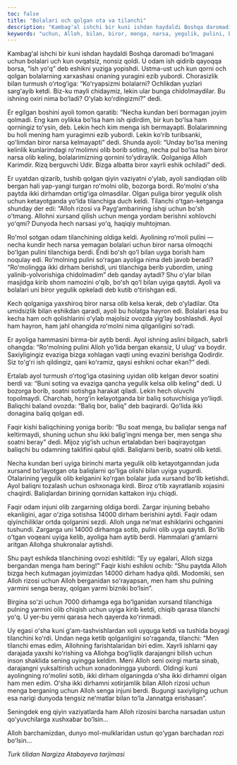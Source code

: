 ```yaml
---
toc: false
title: "Bolalari och qolgan ota va tilanchi"
description: "Kambagʻal ishchi bir kuni ishdan haydaldi Boshqa daromadi boʻlmagani uchun bolalari uch kun ovqatsiz, nonsiz qoldi. U..."
keywords: "uchun, Alloh, bilan, biror, menga, narsa, yegulik, pulini, berdi, uyiga, qolgan, ketdi, ayoli, boʻlsa, tilanchiga, xursand, dirham, Faqir, senga, bolalari"
---
```


Kambagʻal ishchi bir kuni ishdan haydaldi Boshqa daromadi boʻlmagani uchun bolalari uch kun ovqatsiz, nonsiz qoldi. U odam ish qidirib qayoqqa borsa, “ish yoʻq” deb eshikni yuziga yopishdi. Ustma-ust uch kun qorni och qolgan bolalarning xarxashasi onaning yuragini ezib yubordi. Chorasizlik bilan turmush oʻrtogʻiga: “Koʻryapsizmi bolalarni? Ochlikdan yuzlari sargʻayib ketdi. Biz-ku mayli chidaymiz, lekin ular bunga chidolmaydilar. Bu ishning oxiri nima boʻladi? Oʻylab koʻrdingizmi?” dedi.

Er egilgan boshini ayoli tomon qaratib: “Necha kundan beri bormagan joyim qolmadi. Eng kam oylikka boʻlsa ham ish qidirdim, bir kun boʻlsa ham qorningiz toʻysin, deb. Lekin hech kim menga ish bermayapti. Bolalarimning bu holi mening ham yuragimni ezib yubordi. Lekin koʻrib turibsanki, qoʻlimdan biror narsa kelmayapti” dedi. Shunda ayoli: “Unday boʻlsa mening kelinlik kunlarimdagi roʻmolimni olib borib soting, necha pul boʻlsa ham biror narsa olib keling, bolalarimizning qornini toʻydiraylik. Qolganiga Alloh Karimdir. Rizq berguvchi Udir. Bizga albatta biror xayrli eshik ochiladi” dedi.

Er uyatdan qizarib, tushib qolgan qiyin vaziyatni oʻylab, ayoli sandiqdan olib bergan hali yap-yangi turgan roʻmolni olib, bozorga bordi. Roʻmolni oʻsha paytda ikki dirhamdan ortigʻiga olmasdilar. Olgan puliga biror yegulik olish uchun ketayotganda yoʻlda tilanchiga duch keldi. Tilanchi oʻtgan-ketganga shunday der edi: “Alloh rizosi va Paygʻambarining ishqi uchun boʻsh oʻtmang. Allohni xursand qilish uchun menga yordam berishni xohlovchi yoʻqmi? Dunyoda hech narsasi yoʻq, haqiqiy muhtojman.

Roʻmol sotgan odam tilanchining oldiga keldi. Ayolining roʻmoli pulini — necha kundir hech narsa yemagan bolalari uchun biror narsa olmoqchi boʻlgan pulini tilanchiga berdi. Endi boʻsh qoʻl bilan uyga borish ham noqulay edi. Roʻmolning pulini soʻragan ayoliga nima deb javob beradi? “Roʻmolingga ikki dirham berishdi, uni tilanchiga berib yubordim, uning yalinib-yolvorishiga chidolmadim” deb qanday aytadi? Shu oʻylar bilan masjidga kirib shom namozini oʻqib, boʻsh qoʻl bilan uyiga qaytdi. Ayoli va bolalari uni biror yegulik opkeladi deb kutib oʻtirishgan edi.

Kech qolganiga yaxshiroq biror narsa olib kelsa kerak, deb oʻyladilar. Ota umidsizlik bilan eshikdan qaradi, ayoli bu holatga hayron edi. Bolalari esa bu kecha ham och qolishlarini oʻylab majolsiz ovozda yigʻlay boshlashdi. Ayol ham hayron, ham jahl ohangida roʻmolni nima qilganligini soʻradi.

Er ayoliga hammasini birma-bir aytib berdi. Ayol ishning aslini bilgach, sabrli ohangda: “Roʻmolning pulini Alloh yoʻlida bergan ekansiz, U ulugʻ va boydir. Saxiyligingiz evaziga bizga xohlagan vaqti uning evazini berishga Qodirdir. Siz toʻgʻri ish qildingiz, qani koʻramiz, qaysi eshikni ochar ekan?” dedi.

Ertalab ayol turmush oʻrtogʻiga otasining uyidan olib kelgan devor soatini berdi va: “Buni soting va evaziga qancha yegulik kelsa olib keling” dedi. U bozorga borib, soatni sotishga harakat qiladi. Lekin hech oluvchi topolmaydi. Charchab, horgʻin kelayotganda bir baliq sotuvchisiga yoʻliqdi. Baliqchi baland ovozda: “Baliq bor, baliq” deb baqirardi. Qoʻlida ikki donagina baliq qolgan edi.

Faqir kishi baliqchining yoniga borib: “Bu soat menga, bu baliqlar senga naf keltirmaydi, shuning uchun shu ikki baligʻingni menga ber, men senga shu soatni beray” dedi. Mijoz yigʻish uchun ertalabdan beri baqirayotgan baliqchi bu odamning taklifini qabul qildi. Baliqlarni berib, soatni olib ketdi.

Necha kundan beri uyiga birinchi marta yegulik olib ketayotganndan juda xursand boʻlayotgan ota baliqlarni qoʻliga olishi bilan uyiga yugurdi. Otalarining yegulik olib kelganini koʻrgan bolalar juda xursand boʻlib ketishdi. Ayol baliqni tozalash uchun oshxonaga kirdi. Biroz oʻtib xayratlanib xojasini chaqirdi. Baliqlardan birining qornidan kattakon inju chiqdi.

Faqir odam injuni olib zargarning oldiga bordi. Zargar injuning bebaho ekanligini, agar oʻziga sotishsa 14000 dirham berishini aytdi. Faqir odam qiyinchiliklar ortda qolganini sezdi. Alloh unga neʻmat eshiklarini ochganini tushundi. Zargarga uni 14000 dirhamga sotib, pulini olib uyga qaytdi. Boʻlib oʻtgan voqeani uyiga kelib, ayoliga ham aytib berdi. Hammalari gʻamlarni aritgan Allohga shukronalar aytishdi.

Shu payt eshikda tilanchining ovozi eshitildi: “Ey uy egalari, Alloh sizga bergandan menga ham bering!” Faqir kishi eshikni ochib: “Shu paytda Alloh bizga hech kutmagan joyimizdan 14000 dirham hadya qildi. Modomiki, sen Alloh rizosi uchun Alloh berganidan soʻrayapsan, men ham shu pulning yarmini senga beray, qolgan yarmi bizniki boʻlsin”.

Birgina soʻzi uchun 7000 dirhamga ega boʻlganidan xursand tilanchiga pulning yarmini olib chiqish uchun uyiga kirib ketdi, chiqib qarasa tilanchi yoʻq. U yer-bu yerni qarasa hech qayerda koʻrinmadi.

Uy egasi oʻsha kuni gʻam-tashvishlardan xoli uyquga ketdi va tushida boyagi tilanchini koʻrdi. Undan nega ketib qolganligini soʻraganda, tilanchi: “Men tilanchi emas edim, Allohning farishtalaridan biri edim. Xayrli ishlarni qay darajada yaxshi koʻrishing va Allohga bogʻliqlik darajangni bilish uchun inson shaklida sening uyingga keldim. Meni Alloh seni oxirgi marta sinab, darajangni yuksaltirish uchun xonadoningga yubordi. Oldingi kuni ayolingning roʻmolini sotib, ikki dirham olganingda oʻsha ikki dirhamni olgan ham men edim. Oʻsha ikki dirhamni xotirjamlik bilan Alloh rizosi uchun menga berganing uchun Alloh senga injuni berdi. Bugungi saxiyliging uchun esa narigi dunyoda tengsiz neʻmatlar bilan toʻla Jannatga erishasan”.

Seningdek eng qiyin vaziyatlarda ham Alloh rizosini barcha narsadan ustun qoʻyuvchilarga xushxabar boʻlsin…

Alloh barchamizdan, dunyo mol-mulklaridan ustun qoʻygan barchadan rozi boʻlsin…

 *Turk tilidan Nargiza Atabayeva tarjimasi*